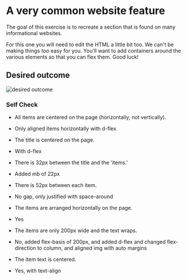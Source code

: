 # A very common website feature

The goal of this exercise is to recreate a section that is found on many informational websites.

For this one you will need to edit the HTML a little bit too. We can't be making things _too_ easy for you. You'll want to add containers around the various elements so that you can flex them. Good luck!

## Desired outcome

![desired outcome](./desired-outcome.png)

### Self Check

- All items are centered on the page (horizontally, not vertically).
* Only aligned items horizontally with d-flex
- The title is centered on the page.
* With d-flex
- There is 32px between the title and the 'items.'
* Added mb of 22px
- There is 52px between each item.
* No gap, only justified with space-around
- The items are arranged horizontally on the page.
* Yes
- The items are only 200px wide and the text wraps.
* No, added flex-basis of 200px, and added d-flex 
  and changed flex-direction to column, and aligned img
  with auto margins
- The item text is centered.
* Yes, with text-align
